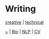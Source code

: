 # Writing

[creative](/writing/creative-writing/README.md) | [technical](/writing/technical-writing/README.md)

[~](https://smbirnbaum.github.io/work) | [Bio](https://smbirnbaum.github.io/work/bio/) | [NLP](https://smbirnbaum.github.io/work/nlp/) | [CV](https://smbirnbaum.github.io/work/cv/)